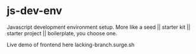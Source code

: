# js-dev-env

Javascript development environment setup. More like a seed || starter kit || starter project || boilerplate, you choose one.

Live demo of frontend here lacking-branch.surge.sh
